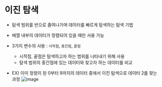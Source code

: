 # 이진 탐색
- 탐색 범위를 반으로 줄여나가며 데이터를 빠르게 탐색하는 탐색 기법
- 배열 내부의 데이터가 정렬되어 있을 때만 사용 가능
- 3가지 변수의 사용 : ```시작점```, ```중간점```, ```끝점```
    - 시작점, 끝점은 탐색하고자 하는 범위를 나타내기 위해 사용
    - 탐색 범위의 중간점에 있는 데이터와 찾고자 하는 데이터를 비교


- EX) 이미 정령이 된 0부터 9까지의 데이터 중에서 이진 탐색으로 데이터 2를 찾는 과정
  ![image](https://github.com/hayannn/2L24-Algo-Study/assets/102213509/3675f4c2-05df-40bf-bb6c-99e66096fbe6)